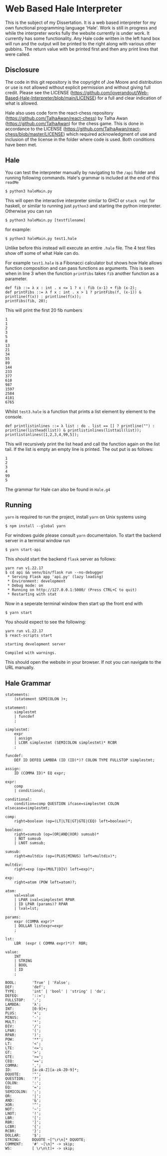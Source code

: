 # Web Based Hale Interpreter
This is the subject of my Dissertation. It is a web based interpreter for my own functional programming language 'Hale'. Work is still in progress and while the interpreter works fully the website currently is under work. It currently has some functionality. Any Hale code written in the left hand box will run and the output will be printed to the right along with various other gubbins. The return value with be printed first and then any print lines that were called.

## Disclosure

The code in this git repository is the copyright of Joe Moore and distribution or use is not allowed without explicit permission and without giving full credit. Please see the LICENSE (https://github.com/joverandout/Web-Based-Hale-Interpreter/blob/main/LICENSE) for a full and clear indication of what is allowed.

Hale also uses code form the react-chess repository (https://github.com/TalhaAwan/react-chess) by Talha Awan (https://github.com/TalhaAwan) for the chess game. This is done in accordance to the LICENSE (https://github.com/TalhaAwan/react-chess/blob/master/LICENSE) which required acknowledgment of use and inclusion of the license in the folder where code is used. Both conditions have been met.

## Hale

You can test the interpreter manually by navigating to the `/api` folder and running following commands. Hale's grammar is included at the end of this `readMe`

```
$ python3 haleMain.py 
```
This will open the interactive interpreter similar to GHCI or `stack repl` for haskell, or similar to running just `python3` and starting the python interpreter.
Otherwise you can run
```
$ python3 haleMain.py [testfilename]
```
for example:
```
$ python3 haleMain.py test1.hale
```
Unlike before this instead will execute an entire `.hale` file. The 4 test files show off some of what Hale can do.

For example `test1.hale` is a Fibonacci calculator but shows how Hale allows function composition and can pass functions as arguments. This is seen when in line 3 when the function `printFibs` takes `fib` another function as a parameter.
```
def fib ::= λ x : int . x <= 1 ? x : fib (x-1) + fib (x-2);
def printFibs ::= λ f x : int . x > 1 ? printFibs(f, (x-1)) & printline(f(x)) : printline(f(x));
printFibs(fib, 20);
```
This will print the first 20 fib numbers
```
1
1
2
3
5
8
13
21
34
55
89
144
233
377
610
987
1597
2584
4181
6765
```
Whilst `test3.hale` is a function that prints a list element by element to the console.
```
def printlistinlines ::= λ list : do . list == [] ? printline("") : printline(listhead(list)) & printlistinlines(listtail(list));
printlistinlines([1,2,3,4,99,5]);
```
This will recursively print the list head and call the function again on the list tail. If the list is empty an empty line is printed. The out put is as follows:
```
1
2
3
4
99
5
```
The grammar for Hale can also be found in `Hale.g4`

## Running
`yarn` is required to run the project, install `yarn` on Unix systems using
```
$ npm install --global yarn
```
For windows guide please consult `yarn` documentaion. To start the backend server in a terminal window run
```
$ yarn start-api
```
This should start the backend `flask` server as follows:
```
yarn run v1.22.17
$ cd api && venv/bin/flask run --no-debugger
 * Serving Flask app 'api.py' (lazy loading)
 * Environment: development
 * Debug mode: on
 * Running on http://127.0.0.1:5000/ (Press CTRL+C to quit)
 * Restarting with stat
```
Now in a seperate terminal window then start up the front end with
```
$ yarn start
```
You should expect to see the following:
```
yarn run v1.22.17
$ react-scripts start

starting development server

Compiled with warnings.
```
This should open the website in your browser. If not you can navigate to the URL manually. 

## Hale Grammar

```
statements:
    (statement SEMICOLON )+;

statement:
    simplestmt
    | funcdef
    ;

simplestmt:
    expr
    | assign
    | LCBR simplestmt (SEMICOLON simplestmt)* RCBR
    ;

funcdef:
    DEF ID DEFEQ LAMBDA (ID (ID)*)? COLON TYPE FULLSTOP simplestmt;

assign:
    ID (COMMA ID)* EQ expr;

expr:
    comp 
    | conditional;

conditional:
    condition=comp QUESTION ifcase=simplestmt COLON elsecase=simplestmt;

comp:
    right=boolean (op=(LT|LTE|GT|GTE|CEQ) left=boolean)*;

boolean:
    right=sumsub (op=(OR|AND|XOR) sumsub)*
    | NOT sumsub
    | LNOT sumsub;

sumsub:
    right=multdiv (op=(PLUS|MINUS) left=multdiv)*;

multdiv:
    right=exp (op=(MULT|DIV) left=exp)*;

exp:
    right=atom (POW left=atom)?;

atom:
    val=value
    | LPAR ival=simplestmt RPAR
    | ID LPAR (params)? RPAR
    | lval=lst;

params:
    expr (COMMA expr)*
    | DOLLAR listexpr=expr
    ;

lst:
    LBR  (expr ( COMMA expr)*)?  RBR;

value:
    INT
    | STRING
    | BOOL
    | ID
    ;

BOOL:       'True' | 'False';
DEF:        'def';
TYPE:       'int' | 'bool' | 'string' | 'do';
DEFEQ:      '::=';
FULLSTOP:   '.';
LAMBDA:     'λ';
INT:        [0-9]+;
PLUS:       '+';
MINUS:      '-';
MULT:       '*';
DIV:        '/';
LPAR:       '(';
RPAR:       ')';
POW:        '**';
LT:         '<';
LTE:        '<=';
GT:         '>';
GTE:        '>=';
CEQ:        '==';
COMMA:      ',';
ID:         [a-zA-Z][a-zA-Z0-9]*;
DQUOTE:     '"';
QUESTION:   '?';
COLON:      ':';
EQ:         '=';
SEMICOLON:  ';';
OR:         '|';
AND:        '&';
XOR:        '^';
NOT:        '~';
LNOT:       '!';
LBR:        '[';
RBR:        ']';
LCBR:       '{';
RCBR:       '}';
DOLLAR:     '$';
STRING:     DQUOTE ~["\r\n]* DQUOTE;
COMMENT:    '#' ~[\n]* -> skip;
WS:         [ \r\n\t]+ -> skip;
```
